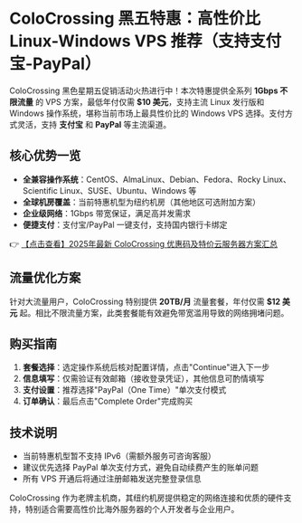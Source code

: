 # ColoCrossing 黑五特惠：高性价比 Linux-Windows VPS 推荐（支持支付宝-PayPal）

ColoCrossing 黑色星期五促销活动火热进行中！本次特惠提供全系列 **1Gbps 不限流量** 的 VPS 方案，最低年付仅需 **$10 美元**，支持主流 Linux 发行版和 Windows 操作系统，堪称当前市场上最具性价比的 Windows VPS 选择。支付方式灵活，支持 **支付宝** 和 **PayPal** 等主流渠道。

## 核心优势一览
- **全兼容操作系统**：CentOS、AlmaLinux、Debian、Fedora、Rocky Linux、Scientific Linux、SUSE、Ubuntu、Windows 等
- **全球机房覆盖**：当前特惠机型为纽约机房（其他地区可选附加方案）
- **企业级网络**：1Gbps 带宽保证，满足高并发需求
- **便捷支付**：支付宝/PayPal 一键支付，支持国内银行卡绑定

👉 [【点击查看】2025年最新 ColoCrossing 优惠码及特价云服务器方案汇总](https://bit.ly/ColoCrossing)

## 流量优化方案
针对大流量用户，ColoCrossing 特别提供 **20TB/月** 流量套餐，年付仅需 **$12 美元** 起。相比不限流量方案，此类套餐能有效避免带宽滥用导致的网络拥堵问题。

## 购买指南
1. **套餐选择**：选定操作系统后核对配置详情，点击"Continue"进入下一步
2. **信息填写**：仅需验证有效邮箱（接收登录凭证），其他信息可酌情填写
3. **支付设置**：推荐选择"PayPal（One Time）"单次支付模式
4. **订单确认**：最后点击"Complete Order"完成购买

## 技术说明
- 当前特惠机型暂不支持 IPv6（需额外服务可咨询客服）
- 建议优先选择 PayPal 单次支付方式，避免自动续费产生的账单问题
- 所有 VPS 开通后将通过注册邮箱发送完整登录信息

ColoCrossing 作为老牌主机商，其纽约机房提供稳定的网络连接和优质的硬件支持，特别适合需要高性价比海外服务器的个人开发者与企业用户。